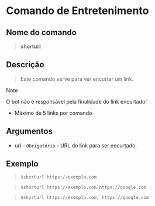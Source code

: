 # Comando de Entretenimento

## Nome do comando
> **shorturl**

## Descrição
> Este comando serve para ver encurtar um link.

> [!NOTE]
> O bot não é responsável pela finalidade do link encurtado!
> * Máximo de 5 links por comando

## Argumentos
- url - `Obrigatório` - URL do link para ser encurtado.

## Exemplo
> `$shorturl https://exemplo.com`

> `$shorturl https://exemplo.com https://google.com`

> `$shorturl https://exemplo.com, https://google.com`